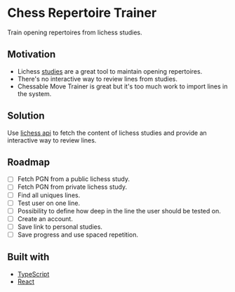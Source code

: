 # Chess Repertoire Trainer

Train opening repertoires from lichess studies.

## Motivation

- Lichess [studies](https://lichess.org/study) are a great tool to maintain opening repertoires.
- There's no interactive way to review lines from studies.
- Chessable Move Trainer is great but it's too much work to import lines in the system.

## Solution

Use [lichess api](https://lichess.org/api#tag/Studies) to fetch the content of lichess studies and provide an interactive way to review lines.

## Roadmap

- [ ] Fetch PGN from a public lichess study.
- [ ] Fetch PGN from private lichess study.
- [ ] Find all uniques lines.
- [ ] Test user on one line.
- [ ] Possibility to define how deep in the line the user should be tested on.
- [ ] Create an account.
- [ ] Save link to personal studies.
- [ ] Save progress and use spaced repetition.

## Built with

- [TypeScript](https://www.typescriptlang.org/)
- [React](https://reactjs.org/)
